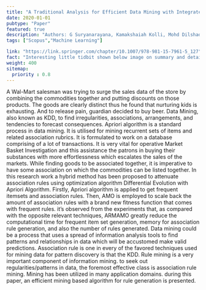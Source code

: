 ```yaml
---
title: "A Traditional Analysis for Efficient Data Mining with Integrated Association Mining into Regression Techniques"
date: 2020-01-01
pubtype: "Paper"
featured: true
description: "Authors: G Suryanarayana, Kamakshaiah Kolli, Mohd Dilshad Ansari, Vinit Kumar Gunjan"
tags: ["Scopus","Machine Learning"]

link: "https://link.springer.com/chapter/10.1007/978-981-15-7961-5_127"
fact: "Interesting little tidbit shown below image on summary and detail page"
weight: 400
sitemap:
  priority : 0.8
---
```

A Wal-Mart salesman was trying to surge the sales data of the store by combining the commodities together and putting discounts on those products. The goods are clearly distinct thus he found that nurturing kids is exhausting. And to release pain, guardian decided to buy beer. Data Mining, also known as KDD, to find irregularities, associations, arrangements, and tendencies to forecast consequences. Apriori algorithm is a standard process in data mining. It is utilised for mining recurrent sets of items and related association rubrics. It is formulated to work on a database comprising of a lot of transactions. It is very vital for operative Market Basket Investigation and this assistance the patrons in buying their substances with more effortlessness which escalates the sales of the markets. While finding goods to be associated together, it is imperative to have some association on which the commodities can be listed together. In this research work a hybrid method has been proposed to attenuate association rules using optimization algorithm Differential Evolution with Apriori Algorithm. Firstly, Apriori algorithm is applied to get frequent itemsets and association rules. Then, AMO is employed to scale back the amount of association rules with a brand new fitness function that comes with frequent rules. it’s observed from the experiments that, as compared with the opposite relevant techniques, ARMAMO greatly reduce the computational time for frequent item set generation, memory for association rule generation, and also the number of rules generated. Data mining could be a process that uses a spread of information analysis tools to find patterns and relationships in data which will be accustomed make valid predictions. Association rule is one in every of the favored techniques used for mining data for pattern discovery is that the KDD. Rule mining is a very important component of information mining. to seek out regularities/patterns in data, the foremost effective class is association rule mining. Mining has been utilized in many application domains. during this paper, an efficient mining based algorithm for rule generation is presented.